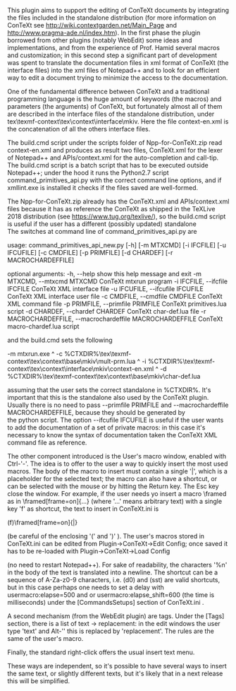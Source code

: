This plugin aims to support the editing of ConTeXt documents by integrating the
files included in the standalone distribution (for more information on ConTeXt
see http://wiki.contextgarden.net/Main_Page and
http://www.pragma-ade.nl/index.htm). In the first phase the plugin borrowed from
other plugins (notably WebEdit) some ideas and implementations, and from the
experience of Prof. Hamid several macros and customization; in this second step
a significant part of development was spent to translate the documentation files
in xml format of ConTeXt (the interface files) into the xml files of Notepad++
and to look for an efficient way to edit a document trying to minimize the
access to the documentation.

One of the fundamental difference between ConTeXt and a traditional programming
language is the huge amount of keywords (the macros) and parameters (the
arguments) of ConTeXt, but fortunately almost all of them are described in the
interface files of the standalone distribution, under
tex\texmf-context\tex\context\interface\mkiv. Here the file context-en.xml is
the concatenation of all the others interface files.

The build.cmd script under the scripts folder of Npp-for-ConTeXt.zip read
context-en.xml and produces as result two files, ConTeXt.xml for the lexer of
Notepad++ and APIs/context.xml for the auto-completion and call-tip. The build.cmd
script is a batch script that has to be executed outside Notepad++; under the
hood it runs the Python2.7 script command_primitives_api.py with the correct
command line options, and if  xmllint.exe is installed it checks if the files
saved are well-formed.

The Npp-for-ConTeXt.zip already has the ConTeXt.xml and APIs/context.xml files
because it has as reference the ConTeXt as shipped in the TeXLive 2018 distribution
(see https://www.tug.org/texlive/), so the build.cmd script is useful 
if the user has a different (possibly updated)  standalone  
The switches at command line  of command_primitives_api.py are


usage: command_primitives_api_new.py [-h] [-m MTXCMD] [-i IFCFILE]
                                     [-u IFCUFILE] [-c CMDFILE] [-p PRIMFILE]
                                     [-d CHARDEF] [-r MACROCHARDEFFILE]

optional arguments:
  -h, --help            show this help message and exit
  -m MTXCMD, --mtxcmd MTXCMD
                        ConTeXt mtxrun program
  -i IFCFILE, --ifcfile IFCFILE
                        ConTeXt XML interface file
  -u IFCUFILE, --ifcufile IFCUFILE
                        ConTeXt XML interface user file
  -c CMDFILE, --cmdfile CMDFILE
                        ConTeXt XML command file
  -p PRIMFILE, --primfile PRIMFILE
                        ConTeXt primitives.lua script
  -d CHARDEF, --chardef CHARDEF
                        ConTeXt char-def.lua file
  -r MACROCHARDEFFILE, --macrochardeffile MACROCHARDEFFILE
                        ConTeXt macro-chardef.lua script

and the build.cmd sets the following

-m mtxrun.exe ^
-c %CTXDIR%\tex\texmf-context\tex\context\base\mkiv\mult-prm.lua ^
-i %CTXDIR%\tex\texmf-context\tex\context\interface\mkiv\context-en.xml ^
-d %CTXDIR%\tex\texmf-context\tex\context\base\mkiv\char-def.lua 

assuming that the user sets the correct standalone in %CTXDIR%. 
It's important that this is the standalone also used by the ConTeXt plugin.
Usually there is no need to pass --primfile PRIMFILE and 
--macrochardeffile MACROCHARDEFFILE, because they should be generated by  
the python script.
The option --ifcufile IFCUFILE is useful if the user wants to add
the documentation of a set of private macros: in this case it's necessary 
to know the syntax of documentation taken the ConTeXt XML command file
as reference. 


The other component introduced is the User's macro window, enabled with Ctrl-'-'. 
The idea is to offer to the user a way to quickly insert the most used macros.
The body of the macro to insert must contain a single '|', which is a
placeholder for the selected text; the macro can also have a shortcut, or can be
selected with the mouse or by hitting the Return key. The Esc key close the
window. For example, if the user needs yo insert a macro \framed as in
\framed[frame=on]{...} 
(where '...' means arbitrary text) with a
single key 'f' as shortcut, the text to insert in ConTeXt.ini is 

(f)\framed[frame=on]{|}

(be careful of the enclosing '(' and ')' ).
The user's macros  stored in ConTeXt.ini can be edited from
Plugin->ConTeXt->Edit Config; 
once saved it has to be re-loaded with
Plugin->ConTeXt->Load Config 

(no need to restart Notepad++). For sake of
readability, the characters '%n' in the body of the text is translated into a
newline. The shortcut can be a sequence of A-Za-z0-9 characters, i.e. (d0) and
(sst) are valid shortcuts, but in this case perhaps one needs to set a delay
with usermacro:elapse=500 and or usermacro:elapse_shift=600 (the time is
milliseconds) under the [CommandsSetups] section of ConTeXt.ini .


A second mechanism (from the WebEdit plugin) are tags. Under the [Tags] section, there
is a list of text -> replacement: in the edit windows the user type 'text' and 
Alt-'\' this is replaced by 'replacement'.  The rules are the same of the user's
macro.

Finally, the standard right-click offers the usual insert text menu.

These ways are independent, so it's possible to have several ways to insert the
same text, or slightly different texts, but it's likely that in a next release
this will be simplified.

